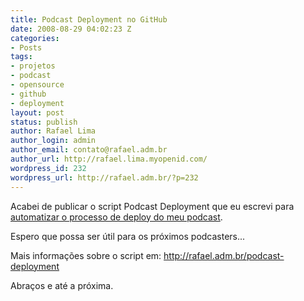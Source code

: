 ```yaml
---
title: Podcast Deployment no GitHub
date: 2008-08-29 04:02:23 Z
categories:
- Posts
tags:
- projetos
- podcast
- opensource
- github
- deployment
layout: post
status: publish
author: Rafael Lima
author_login: admin
author_email: contato@rafael.adm.br
author_url: http://rafael.lima.myopenid.com/
wordpress_id: 232
wordpress_url: http://rafael.adm.br/?p=232
---
```


Acabei de publicar o script Podcast Deployment que eu escrevi para <a href="http://rafael.adm.br/p/montando-uma-sistematica-de-deploy-para-o-podcast/">automatizar o processo de deploy do meu podcast</a>.

Espero que possa ser &uacute;til para os pr&oacute;ximos podcasters...

Mais informa&ccedil;&otilde;es sobre o script em: <a href="http://rafael.adm.br/podcast-deployment">http://rafael.adm.br/podcast-deployment</a>

Abra&ccedil;os e at&eacute; a pr&oacute;xima.
